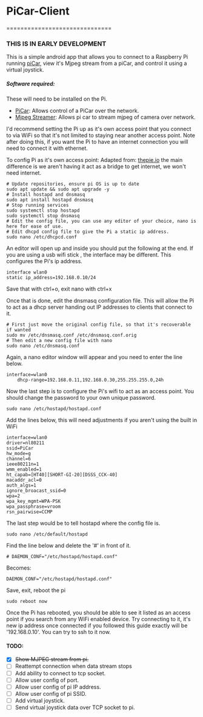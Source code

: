 # PiCar-Client
==============================

### THIS IS IN EARLY DEVELOPMENT

This is a simple android app that allows you to connect to a
Raspberry Pi running [piCar](https://github.com/jerome1232/PiCar),
view it's Mjpeg stream from a piCar, and control it using a virtual joystick.

##### Software required:

These will need to be installed on the Pi.

- [PiCar](https://jerome1232.github.io/PiCar/): Allows control of a PiCar over the network.
- [Mjpeg Streamer](https://github.com/jacksonliam/mjpg-streamer): Allows pi car to stream mjpeg of camera over network.
  
I'd recommend setting the Pi up as it's own access point that you connect to via WiFi
so that it's not limited to staying near another access point. Note after doing this, if you want
the Pi to have an internet connection you will need to connect it with ethernet.

To config Pi as it's own access point: 
Adapted from: [thepie.io](https://thepi.io/how-to-use-your-raspberry-pi-as-a-wireless-access-point/)
the main difference is we aren't having it act as a bridge to get internet, we won't need internet.

```shell script
# Update repositories, ensure pi OS is up to date
sudo apt update && sudo apt upgrade -y
# Install hostapd and dnsmasq
sudo apt install hostapd dnsmasq
# Stop running services
sudo systemctl stop hostapd
sudo systemctl stop dnsmasq
# Edit the config file, you can use any editor of your choice, nano is here for ease of use.
# Edit dhcpd config file to give the Pi a static ip address.
sudo nano /etc/dhcpcd.conf
```

An editor will open up and inside you should put the following at the end. If you are using a usb wifi stick
, the interface may be different. This configures the Pi's ip address.

```shell script
interface wlan0
static ip_address=192.168.0.10/24
```

Save that with ctrl+o, exit nano with ctrl+x

Once that is done, edit the dnsmasq configuration file. This will allow the Pi to act as a
dhcp server handing out IP addresses to clients that connect to it.

```shell script
# First just move the original config file, so that it's recoverable if wanted
sudo mv /etc/dnsmasq.conf /etc/dnsmasq.conf.orig
# Then edit a new config file with nano
sudo nano /etc/dnsmasq.conf
```

Again, a nano editor window will appear and you need to enter the line below.

```shell script
interface=wlan0
    dhcp-range=192.168.0.11,192.168.0.30,255.255.255.0,24h
```

Now the last step is to configure the Pi's wifi to act as an access point. You should change the
password to your own unique password.

```shell script
sudo nano /etc/hostapd/hostapd.conf
```

Add the lines below, this will need adjustments if you aren't using the built in WiFi

```shell script
interface=wlan0
driver=nl80211
ssid=PiCar
hw_mode=g
channel=6
ieee80211n=1
wmm_enabled=1
ht_capab=[HT40][SHORT-GI-20][DSSS_CCK-40]
macaddr_acl=0
auth_algs=1
ignore_broacast_ssid=0
wpa=2
wpa_key_mgmt=WPA-PSK
wpa_passphrase=vroom
rsn_pairwise=CCMP
```

The last step would be to tell hostapd where the config file is.

```shell script
sudo nano /etc/default/hostapd
```

Find the line below and delete the '#' in front of it.

```shell script
# DAEMON_CONF="/etc/hostapd/hostapd.conf"
```

Becomes:

```shell script
DAEMON_CONF="/etc/hostapd/hostapd.conf"
```

Save, exit, reboot the pi

```shell script
sudo reboot now
```

Once the Pi has rebooted, you should be able to see it listed as an access point if you search
from any WiFi enabled device. Try connecting to it, it's new ip address once connected if you followed
this guide exactly will be '192.168.0.10'. You can try to ssh to it now.

#### TODO:
- [x] ~~Show MJPEG stream from pi.~~
- [ ] Reattempt connection when data stream stops
- [ ] Add ability to connect to tcp socket.
- [ ] Allow user config of port.
- [ ] Allow user config of pi IP address.
- [ ] Allow user config of pi SSID.
- [ ] Add virtual joystick.
- [ ] Send virtual joystick data over TCP socket to pi.
